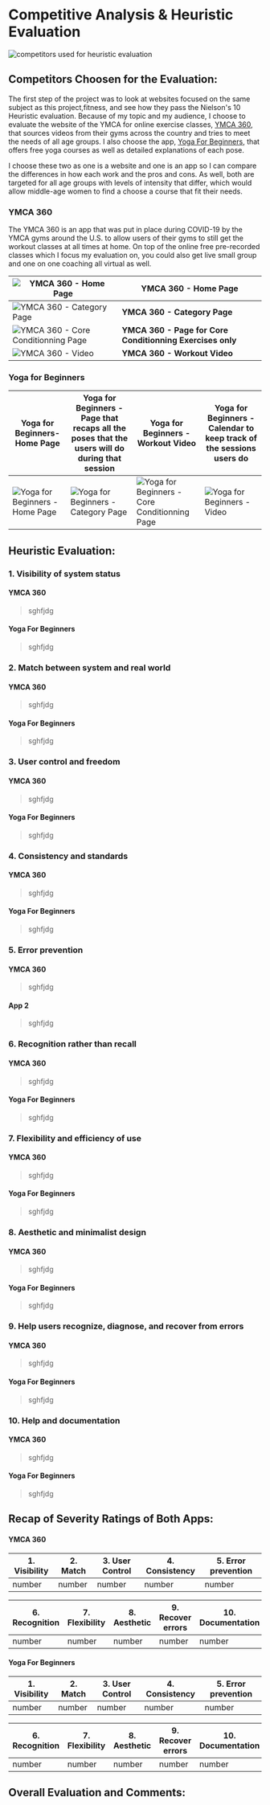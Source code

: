 # Competitive Analysis & Heuristic Evaluation

![competitors used for heuristic evaluation](./competitors.png)

## Competitors Choosen for the Evaluation: 

The first step of the project was to look at websites focused on the same subject as this project,fitness, and see how they pass the Nielson's 10 Heuristic evaluation. Because of my topic and my audience, I choose to evaluate the website of the YMCA for online exercise classes, [YMCA 360](https://ymca360.org/on-demand), that sources videos from their gyms across the country and tries to meet the needs of all age groups. I also choose the app, [Yoga For Beginners](https://apps.apple.com/us/app/yoga-for-beginners-mind-body/id1382141225), that offers free yoga courses as well as detailed explanations of each pose. 

I choose these two as one is a website and one is an app so I can compare the differences in how each work and the pros and cons. As well, both are targeted for all age groups with levels of intensity that differ, which would allow middle-age women to find a choose a course that fit their needs. 

### YMCA 360
The YMCA 360 is an app that was put in place during COVID-19 by the YMCA gyms around the U.S. to allow users of their gyms to still get the workout classes at all times at home. On top of the online free pre-recorded classes which I focus my evaluation on, you could also get live small group and one on one coaching all virtual as well. 

|![YMCA 360 - Home Page](./360home.png)       |**YMCA 360 - Home Page**     |
|---------------------------------------------|-----------------------------|
|![YMCA 360 - Category Page](./360category.png)|**YMCA 360 - Category Page** |
|![YMCA 360 - Core Conditionning Page](./360core.png)|**YMCA 360 - Page for Core Conditionning Exercises only**|
|![YMCA 360 - Video](./360video.png)          |**YMCA 360 - Workout Video** |

### Yoga for Beginners

|Yoga for Beginners- Home Page|Yoga for Beginners - Page that recaps all the poses that the users will do during that session|Yoga for Beginners - Workout Video|Yoga for Beginners - Calendar to keep track of the sessions users do|
|--------------------------------------|--------------------------------------|--------------------------------------|--------------------------------------|
|![Yoga for Beginners - Home Page](./yhome.PNG)|![Yoga for Beginners - Category Page](./yposes.PNG)|![Yoga for Beginners - Core Conditionning Page](./yvideo.PNG)|![Yoga for Beginners - Video](./ycalendar.PNG)|


## Heuristic Evaluation:

### 1. Visibility of system status
#### YMCA 360
> sghfjdg
#### Yoga For Beginners
> sghfjdg

### 2. Match between system and real world
#### YMCA 360
> sghfjdg
#### Yoga For Beginners
> sghfjdg

### 3. User control and freedom
#### YMCA 360
> sghfjdg
#### Yoga For Beginners
> sghfjdg

### 4. Consistency and standards
#### YMCA 360
> sghfjdg
#### Yoga For Beginners
> sghfjdg

### 5. Error prevention
#### YMCA 360
> sghfjdg
#### App 2
> sghfjdg

### 6. Recognition rather than recall
#### YMCA 360
> sghfjdg
#### Yoga For Beginners
> sghfjdg

### 7. Flexibility and efficiency of use
#### YMCA 360
> sghfjdg
#### Yoga For Beginners
> sghfjdg

### 8. Aesthetic and minimalist design
#### YMCA 360
> sghfjdg
#### Yoga For Beginners
> sghfjdg

### 9. Help users recognize, diagnose, and recover from errors
#### YMCA 360
> sghfjdg
#### Yoga For Beginners
> sghfjdg

### 10. Help and documentation
#### YMCA 360
> sghfjdg
#### Yoga For Beginners
> sghfjdg

## Recap of Severity Ratings of Both Apps:

#### YMCA 360
|1. Visibility |2. Match  |3. User Control|4. Consistency|5. Error prevention|
|--------------|----------|---------------|--------------|-------------------|
|number        |number    |number         |number        |number             |

|6. Recognition |7. Flexibility|8. Aesthetic |9. Recover errors|10. Documentation|
|---------------|--------------|-------------|-----------------|-----------------|
|number         |number        |number       |number           |number           |

#### Yoga For Beginners
|1. Visibility |2. Match  |3. User Control|4. Consistency|5. Error prevention|
|--------------|----------|---------------|--------------|-------------------|
|number        |number    |number         |number        |number             |

|6. Recognition |7. Flexibility|8. Aesthetic |9. Recover errors|10. Documentation|
|---------------|--------------|-------------|-----------------|-----------------|
|number         |number        |number       |number           |number           |

## Overall Evaluation and Comments:

